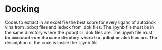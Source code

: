 # Docking
Codes to extract in an excel file the best score for every ligand of autodock vina from .pdbqt files and ledock from .dok files.
The .ipynb file must be in the same directory where the .pdbqt or .dok files are.
The .ipynb file must be executed from the same directory where the .pdbqt or .dok files are.
The description of the code is inside the .ipynb file.
